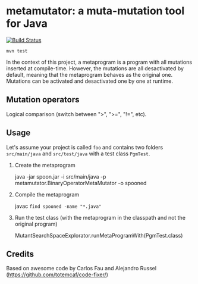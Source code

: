 metamutator: a muta-mutation tool for Java
===========

[![Build Status](https://travis-ci.org/SpoonLabs/metamutator.svg?branch=master)](https://travis-ci.org/SpoonLabs/metamutator)

```
mvn test
```

In the context of this project, a metaprogram is a program with all mutations inserted at compile-time.
However, the mutations are all desactivated by default, meaning that the metaprogram behaves as the original one.
Mutations can be activated and desactivated one by one at runtime.


Mutation operators
------------------

Logical comparison (switch between ">", ">=", "!=", etc).

Usage
------

Let's assume your project is called `foo` and contains two folders `src/main/java` and `src/test/java` with a test class `PgmTest`.

1) Create the metaprogram

    java -jar spoon.jar -i src/main/java -p metamutator.BinaryOperatorMetaMutator -o spooned
    
2) Compile the metaprogram

    javac `find spooned -name "*.java"`
    
3) Run the test class (with the metaprogram in the classpath and not the original program)

    MutantSearchSpaceExplorator.runMetaProgramWith(PgmTest.class)
    

Credits
-------

Based on awesome code by Carlos Fau and Alejandro Russel (<https://github.com/totemcaf/code-fixer/>)